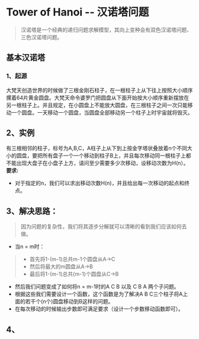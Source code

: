 # Tower of Hanoi -- 汉诺塔问题
> 汉诺塔是一个经典的递归问题求解模型，其向上变种会有双色汉诺塔问题、三色汉诺塔问题。

## 基本汉诺塔

### 1、起源
大梵天创造世界的时候做了三根金刚石柱子，在一根柱子上从下往上按照大小顺序摞着64片黄金圆盘。大梵天命令婆罗门把圆盘从下面开始按大小顺序重新摆放在另一根柱子上。并且规定，在小圆盘上不能放大圆盘，在三根柱子之间一次只能移动一个圆盘。一天移动一个圆盘，当圆盘全部移动另一个柱子上时宇宙就将毁灭。

## 2、实例
有三根相邻的柱子，标号为A,B,C，A柱子上从下到上按金字塔状叠放着n个不同大小的圆盘，要把所有盘子一个一个移动到柱子B上，并且每次移动同一根柱子上都不能出现大盘子在小盘子上方，请问至少需要多少次移动，设移动次数为H(n）。  
**要求:**
* 对于指定的n，我们可以求出移动次数H(n)，并且给出每一次移动的起点和终点。

## 3、解决思路：
> 因为问题的复杂性，我们将其逐步分解就可以清晰的看到我们应该如何去做。  
* 当n = m时： 
>* 首先将1-(m-1)总共m-1个圆盘从A->C
>* 然后将最大的m圆盘从A->B
>* 最后将1-(m-1)总共(m-1)个圆盘从C->B
* 然后我们问题变成了如何将n = m-1时的A C B 以及 C B A 两个子问题。
* 根据这些我们需要设计一个函数，这个函数是为了解决A B C三个柱子将A上面的若干个(n个)圆盘移动到B这样的问题。
* 在每次移动的时候输出步数即可满足要求（设计一个步数移动函数即可）。

## 4、
